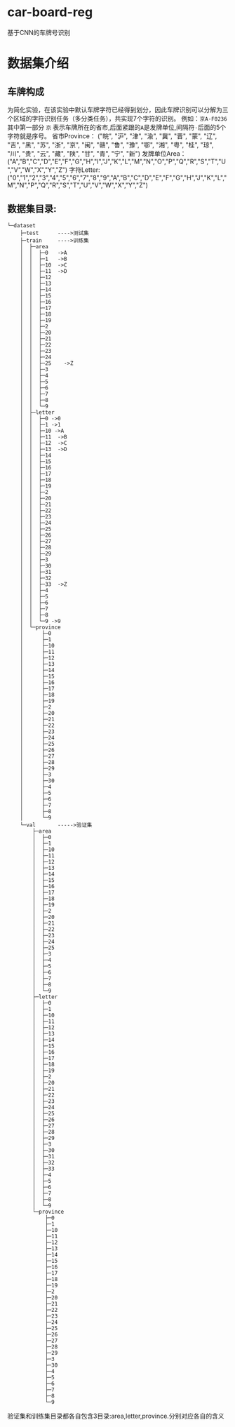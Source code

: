 # car-board-reg
基于CNN的车牌号识别
# 数据集介绍
## 车牌构成
为简化实验，在该实验中默认车牌字符已经得到划分，因此车牌识别可以分解为三个区域的字符识别任务（多分类任务），共实现7个字符的识别。
例如：`京A·F0236`
其中第一部分 `京` 表示车牌所在的省市,后面紧跟的`A`是发牌单位,间隔符`·`后面的5个字符就是序号。
省市Province：
("皖", "沪", "津", "渝", "冀", "晋", "蒙", "辽", "吉", "黑", "苏", "浙", "京", "闽", "赣", "鲁", "豫", "鄂", "湘", "粤", "桂", "琼", "川", "贵", "云", "藏", "陕", "甘", "青", "宁", "新")
发牌单位Area：
("A","B","C","D","E","F","G","H","I","J","K","L","M","N","O","P","Q","R","S","T","U","V","W","X","Y","Z")
字符Letter:
("0","1","2","3","4","5","6","7","8","9","A","B","C","D","E","F","G","H","J","K","L","M","N","P","Q","R","S","T","U","V","W","X","Y","Z") 
## 数据集目录:
```
└─dataset
    ├─test      ---->测试集
    ├─train     ---->训练集
    │  ├─area
    │  │  ├─0   ->A
    │  │  ├─1   ->B
    │  │  ├─10  ->C
    │  │  ├─11  ->D
    │  │  ├─12
    │  │  ├─13
    │  │  ├─14
    │  │  ├─15
    │  │  ├─16
    │  │  ├─17
    │  │  ├─18
    │  │  ├─19
    │  │  ├─2
    │  │  ├─20
    │  │  ├─21
    │  │  ├─22
    │  │  ├─23
    │  │  ├─24
    │  │  ├─25    ->Z
    │  │  ├─3
    │  │  ├─4
    │  │  ├─5
    │  │  ├─6
    │  │  ├─7
    │  │  ├─8
    │  │  └─9   
    │  ├─letter
    │  │  ├─0 ->0
    │  │  ├─1 ->1
    │  │  ├─10 ->A
    │  │  ├─11  ->B
    │  │  ├─12  ->C
    │  │  ├─13  ->D
    │  │  ├─14
    │  │  ├─15
    │  │  ├─16
    │  │  ├─17
    │  │  ├─18
    │  │  ├─19
    │  │  ├─2
    │  │  ├─20
    │  │  ├─21
    │  │  ├─22
    │  │  ├─23
    │  │  ├─24
    │  │  ├─25
    │  │  ├─26
    │  │  ├─27
    │  │  ├─28
    │  │  ├─29
    │  │  ├─3
    │  │  ├─30
    │  │  ├─31
    │  │  ├─32
    │  │  ├─33  ->Z
    │  │  ├─4
    │  │  ├─5
    │  │  ├─6
    │  │  ├─7
    │  │  ├─8
    │  │  └─9 ->9
    │  └─province
    │      ├─0
    │      ├─1
    │      ├─10
    │      ├─11
    │      ├─12
    │      ├─13
    │      ├─14
    │      ├─15
    │      ├─16
    │      ├─17
    │      ├─18
    │      ├─19
    │      ├─2
    │      ├─20
    │      ├─21
    │      ├─22
    │      ├─23
    │      ├─24
    │      ├─25
    │      ├─26
    │      ├─27
    │      ├─28
    │      ├─29
    │      ├─3
    │      ├─30
    │      ├─4
    │      ├─5
    │      ├─6
    │      ├─7
    │      ├─8
    │      └─9
    └─val       ----->验证集
        ├─area
        │  ├─0
        │  ├─1
        │  ├─10
        │  ├─11
        │  ├─12
        │  ├─13
        │  ├─14
        │  ├─15
        │  ├─16
        │  ├─17
        │  ├─18
        │  ├─19
        │  ├─2
        │  ├─20
        │  ├─21
        │  ├─22
        │  ├─23
        │  ├─24
        │  ├─25
        │  ├─3
        │  ├─4
        │  ├─5
        │  ├─6
        │  ├─7
        │  ├─8
        │  └─9
        ├─letter
        │  ├─0
        │  ├─1
        │  ├─10
        │  ├─11
        │  ├─12
        │  ├─13
        │  ├─14
        │  ├─15
        │  ├─16
        │  ├─17
        │  ├─18
        │  ├─19
        │  ├─2
        │  ├─20
        │  ├─21
        │  ├─22
        │  ├─23
        │  ├─24
        │  ├─25
        │  ├─26
        │  ├─27
        │  ├─28
        │  ├─29
        │  ├─3
        │  ├─30
        │  ├─31
        │  ├─32
        │  ├─33
        │  ├─4
        │  ├─5
        │  ├─6
        │  ├─7
        │  ├─8
        │  └─9
        └─province
            ├─0
            ├─1
            ├─10
            ├─11
            ├─12
            ├─13
            ├─14
            ├─15
            ├─16
            ├─17
            ├─18
            ├─19
            ├─2
            ├─20
            ├─21
            ├─22
            ├─23
            ├─24
            ├─25
            ├─26
            ├─27
            ├─28
            ├─29
            ├─3
            ├─30
            ├─4
            ├─5
            ├─6
            ├─7
            ├─8
            └─9
```
验证集和训练集目录都各自包含3目录:area,letter,province.分别对应各自的含义
